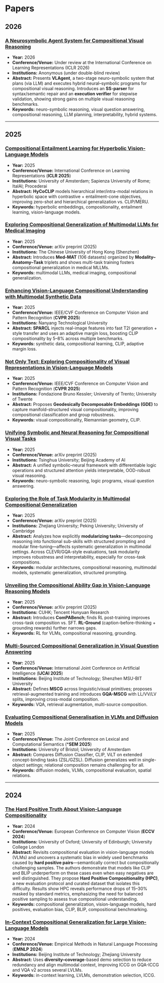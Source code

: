 # Papers

## 2026

### [A Neurosymbolic Agent System for Compositional Visual Reasoning](https://openreview.net/pdf?id=ZSal26DrNb)

* **Year:** 2026
* **Conference/Venue:** Under review at the International Conference on Learning Representations (ICLR 2026)
* **Institutions:** Anonymous (under double-blind review)
* **Abstract:** Presents **VLAgent**, a two-stage neuro-symbolic system that plans (via LLM) and executes hybrid neural–symbolic programs for compositional visual reasoning. Introduces an **SS-parser** for syntax/semantic repair and an **execution verifier** for stepwise validation, showing strong gains on multiple visual reasoning benchmarks.
* **Keywords:** neuro-symbolic reasoning, visual question answering, compositional reasoning, LLM planning, interpretability, hybrid systems.

---

## 2025

### [Compositional Entailment Learning for Hyperbolic Vision-Language Models](https://arxiv.org/pdf/2410.06912.pdf)

* **Year:** 2025
* **Conference/Venue:** International Conference on Learning Representations (**ICLR 2025**)
* **Institutions:** University of Amsterdam; Sapienza University of Rome; ItalAI; Procederai
* **Abstract:** **HyCoCLIP** models hierarchical inter/intra-modal relations in hyperbolic space with contrastive + entailment-cone objectives, improving zero-shot and hierarchical generalization vs. CLIP/MERU.
* **Keywords:** hyperbolic embeddings, compositionality, entailment learning, vision-language models.

### [Exploring Compositional Generalization of Multimodal LLMs for Medical Imaging](https://arxiv.org/pdf/2412.20070.pdf)

* **Year:** 2025
* **Conference/Venue:** arXiv preprint (2025)
* **Institutions:** The Chinese University of Hong Kong (Shenzhen)
* **Abstract:** Introduces **Med-MAT** (106 datasets) organized by **Modality–Anatomy–Task** triplets and shows multi-task training fosters compositional generalization in medical MLLMs.
* **Keywords:** multimodal LLMs, medical imaging, compositional generalization.

### [Enhancing Vision-Language Compositional Understanding with Multimodal Synthetic Data](https://arxiv.org/pdf/2503.01167.pdf)

* **Year:** 2025
* **Conference/Venue:** IEEE/CVF Conference on Computer Vision and Pattern Recognition (**CVPR 2025**)
* **Institutions:** Nanyang Technological University
* **Abstract:** **SPARCL** injects real-image features into fast T2I generation + style transfer and uses an adaptive margin loss, boosting CLIP compositionality by 5–8% across multiple benchmarks.
* **Keywords:** synthetic data, compositional learning, CLIP, adaptive margin loss.

### [Not Only Text: Exploring Compositionality of Visual Representations in Vision-Language Models](https://arxiv.org/pdf/2503.17142.pdf)

* **Year:** 2025
* **Conference/Venue:** IEEE/CVF Conference on Computer Vision and Pattern Recognition (**CVPR 2025**)
* **Institutions:** Fondazione Bruno Kessler; University of Trento; University of Twente
* **Abstract:** Proposes **Geodesically Decomposable Embeddings (GDE)** to capture manifold-structured visual compositionality, improving compositional classification and group robustness.
* **Keywords:** visual compositionality, Riemannian geometry, CLIP.

### [Unifying Symbolic and Neural Reasoning for Compositional Visual Tasks](https://arxiv.org/pdf/2504.21850.pdf)

* **Year:** 2025
* **Conference/Venue:** arXiv preprint (2025)
* **Institutions:** Tsinghua University; Beijing Academy of AI
* **Abstract:** A unified symbolic–neural framework with differentiable logic operations and structured attention yields interpretable, OOD-robust visual reasoning.
* **Keywords:** neuro-symbolic reasoning, logic programs, visual question answering.

### [Exploring the Role of Task Modularity in Multimodal Compositional Generalization](https://arxiv.org/pdf/2505.17955.pdf)

* **Year:** 2025
* **Conference/Venue:** arXiv preprint (2025)
* **Institutions:** Zhejiang University; Peking University; University of Cambridge
* **Abstract:** Analyzes how explicitly **modularizing tasks**—decomposing reasoning into functional sub-skills with structured prompting and modular fine-tuning—affects systematic generalization in multimodal settings. Across CLEVR/GQA-style evaluations, task modularity improves robustness and interpretability, especially for cross-task compositions.
* **Keywords:** modular architectures, compositional reasoning, multimodal models, systematic generalization, structured prompting.

### [Unveiling the Compositional Ability Gap in Vision-Language Reasoning Models](https://arxiv.org/pdf/2505.19406.pdf)

* **Year:** 2025
* **Conference/Venue:** arXiv preprint (2025)
* **Institutions:** CUHK; Tencent Hunyuan Research
* **Abstract:** Introduces **ComPABench**; finds RL post-training improves cross-task composition vs. SFT. **RL-Ground** (caption-before-thinking + grounding rewards) further narrows gaps.
* **Keywords:** RL for VLMs, compositional reasoning, grounding.

### [Multi-Sourced Compositional Generalization in Visual Question Answering](https://arxiv.org/pdf/2505.23045.pdf)

* **Year:** 2025
* **Conference/Venue:** International Joint Conference on Artificial Intelligence (**IJCAI 2025**)
* **Institutions:** Beijing Institute of Technology; Shenzhen MSU-BIT University
* **Abstract:** Defines **MSCG** across linguistic/visual primitives; proposes retrieval-augmented training and introduces **GQA-MSCG** with LL/VV/LV splits, improving cross-modal composition.
* **Keywords:** VQA, retrieval augmentation, multi-source composition.

### [Evaluating Compositional Generalisation in VLMs and Diffusion Models](https://arxiv.org/pdf/2508.20783.pdf)

* **Year:** 2025
* **Conference/Venue:** The Joint Conference on Lexical and Computational Semantics (***SEM 2025**)
* **Institutions:** University of Bristol; University of Amsterdam
* **Abstract:** Compares Diffusion Classifier, CLIP, ViLT on extended concept-binding tasks (ZSL/GZSL). Diffusion generalizes well in single-object settings; relational composition remains challenging for all.
* **Keywords:** diffusion models, VLMs, compositional evaluation, spatial relations.

---

## 2024

### [The Hard Positive Truth About Vision-Language Compositionality](https://arxiv.org/pdf/2409.17958)
- **Year:** 2024  
- **Conference/Venue:** European Conference on Computer Vision (**ECCV 2024**)  
- **Institutions:** University of Oxford; University of Edinburgh; University College London  
- **Abstract:** Revisits compositional evaluation in vision-language models (VLMs) and uncovers a systematic bias in widely used benchmarks caused by **hard positive pairs**—semantically correct but compositionally challenging samples. The authors demonstrate that models like CLIP and BLIP underperform on these cases even when easy negatives are well distinguished. They propose **Hard Positive Compositionality (HPC)**, a new evaluation protocol and curated dataset that isolates this difficulty. Results show HPC reveals performance drops of 15–30% masked by standard metrics, emphasizing the need for balanced positive sampling to assess true compositional understanding.  
- **Keywords:** compositional generalization, vision-language models, hard positives, evaluation bias, CLIP, BLIP, compositional benchmarking.

### [In-Context Compositional Generalization for Large Vision-Language Models](https://aclanthology.org/2024.emnlp-main.996.pdf)

* **Year:** 2024
* **Conference/Venue:** Empirical Methods in Natural Language Processing (**EMNLP 2024**)
* **Institutions:** Beijing Institute of Technology; Zhejiang University
* **Abstract:** Uses **diversity–coverage**-based demo selection to reduce redundancy and align multimodal context, improving ICCG on GQA-ICCG and VQA v2 across several LVLMs.
* **Keywords:** in-context learning, LVLMs, demonstration selection, ICCG.
